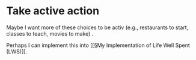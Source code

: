 # Take active action
Maybe I want more of these choices to be activ (e.g., restaurants to start, classes to teach, movies to make) .









Perhaps I can implement this into [[§My Implementation of Life Well Spent (LWS)]].

<!-- {BearID:A57B2DD1-AA17-40D6-907E-7832ABECFCF5-5248-000007E6865F965D} -->
